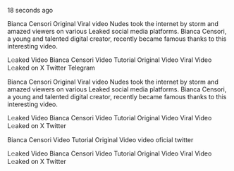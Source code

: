 18 seconds ago

Bianca Censori Original Viral video Nudes took the internet by storm and amazed viewers on various Leaked social media platforms. Bianca Censori, a young and talented digital creator, recently became famous thanks to this interesting video.

L𝚎aked Video Bianca Censori Video Tutorial Original Video Viral Video L𝚎aked on X Twitter Telegram

Bianca Censori Original Viral video Nudes took the internet by storm and amazed viewers on various Leaked social media platforms. Bianca Censori, a young and talented digital creator, recently became famous thanks to this interesting video.

L𝚎aked Video Bianca Censori Video Tutorial Original Video Viral Video L𝚎aked on X Twitter

Bianca Censori Video Tutorial Original Video video oficial twitter

L𝚎aked Video Bianca Censori Video Tutorial Original Video Viral Video L𝚎aked on X Twitter

